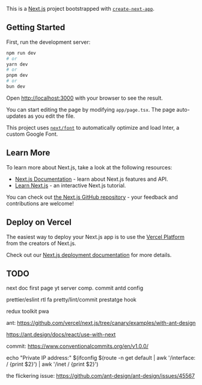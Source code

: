 This is a [Next.js](https://nextjs.org/) project bootstrapped with [`create-next-app`](https://github.com/vercel/next.js/tree/canary/packages/create-next-app).

## Getting Started

First, run the development server:

```bash
npm run dev
# or
yarn dev
# or
pnpm dev
# or
bun dev
```

Open [http://localhost:3000](http://localhost:3000) with your browser to see the result.

You can start editing the page by modifying `app/page.tsx`. The page auto-updates as you edit the file.

This project uses [`next/font`](https://nextjs.org/docs/basic-features/font-optimization) to automatically optimize and load Inter, a custom Google Font.

## Learn More

To learn more about Next.js, take a look at the following resources:

- [Next.js Documentation](https://nextjs.org/docs) - learn about Next.js features and API.
- [Learn Next.js](https://nextjs.org/learn) - an interactive Next.js tutorial.

You can check out [the Next.js GitHub repository](https://github.com/vercel/next.js/) - your feedback and contributions are welcome!

## Deploy on Vercel

The easiest way to deploy your Next.js app is to use the [Vercel Platform](https://vercel.com/new?utm_medium=default-template&filter=next.js&utm_source=create-next-app&utm_campaign=create-next-app-readme) from the creators of Next.js.

Check out our [Next.js deployment documentation](https://nextjs.org/docs/deployment) for more details.

## TODO

next doc first page
yt server comp.
commit antd config

prettier/eslint
rtl fa
pretty/lint/commit prestatge hook

redux toolkit
pwa

ant:
https://github.com/vercel/next.js/tree/canary/examples/with-ant-design

https://ant.design/docs/react/use-with-next

commit:
https://www.conventionalcommits.org/en/v1.0.0/

echo "Private IP address:" $(ifconfig $(route -n get default | awk '/interface: / {print $2}') | awk '/inet / {print $2}')

the flickering issue:
https://github.com/ant-design/ant-design/issues/45567
